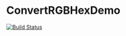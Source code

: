 # ConvertRGBHexDemo

[![Build Status](https://travis-ci.org/1453043/ConvertRGBHexDemo.svg?branch=master)](https://travis-ci.org/1453043/ConvertRGBHexDemo)
